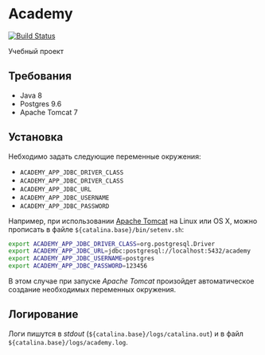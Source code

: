 Academy
=======

[![Build Status](https://travis-ci.org/aliskhakov/stc-9-sun.svg)](https://travis-ci.org/aliskhakov/stc-9-sun)

Учебный проект

## Требования

- Java 8
- Postgres 9.6
- Apache Tomcat 7

## Установка

Небходимо задать следующие переменные окружения:

 - `ACADEMY_APP_JDBC_DRIVER_CLASS`
 - `ACADEMY_APP_JDBC_DRIVER_CLASS`
 - `ACADEMY_APP_JDBC_URL`
 - `ACADEMY_APP_JDBC_USERNAME`
 - `ACADEMY_APP_JDBC_PASSWORD`

Например, при использовании [Apache Tomcat](http://tomcat.apache.org/) на Linux или  OS X, можно прописать в файле `${catalina.base}/bin/setenv.sh`:


```sh
export ACADEMY_APP_JDBC_DRIVER_CLASS=org.postgresql.Driver
export ACADEMY_APP_JDBC_URL=jdbc:postgresql://localhost:5432/academy
export ACADEMY_APP_JDBC_USERNAME=postgres
export ACADEMY_APP_JDBC_PASSWORD=123456
```


В этом случае при запуске *Apache Tomcat* произойдет автоматическое создание необходимых переменных окружения.


## Логирование

Логи пишутся в *stdout* (`${catalina.base}/logs/catalina.out`) и в файл `${catalina.base}/logs/academy.log`.

